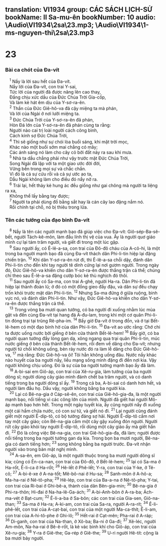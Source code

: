 translation: VI1934
group: CÁC SÁCH LỊCH-SỬ
bookName: II Sa-mu-ên 
bookNumber: 10
audio: \Audio\VI1934\2sa\23.mp3; \Audio\VI1934\1-ms-nguyen-thi\2sa\23.mp3
-------

<div class="title"><h1>23</h1><h3>Bài ca chót của Đa-vít</h3></div>
<span class="verse 2sa_23_1"> <sup>1</sup> Nầy là lời sau hết của Đa-vít. <br/> Nầy lời của Đa-vít, con trai Y-sai, <br/> Tức lời của người đã được nâng lên cao thay, <br/> Đấng chịu xức dầu của Đức Chúa Trời Gia-cốp, <br/> Và làm kẻ hát êm dịu của Y-sơ-ra-ên. <br/></span>
<span class="verse 2sa_23_2"> <sup>2</sup> Thần của Đức Giê-hô-va đã cậy miệng ta mà phán, <br/> Và lời của Ngài ở nơi lưỡi miệng ta. <br/></span>
<span class="verse 2sa_23_3"> <sup>3</sup> Đức Chúa Trời của Y-sơ-ra-ên đã phán, <br/> Hòn Đá lớn của Y-sơ-ra-ên đã phán cùng ta rằng: <br/> Người nào cai trị loài người cách công bình, <br/> Cách kính sợ Đức Chúa Trời, <br/></span>
<span class="verse 2sa_23_4"> <sup>4</sup> Thì sẽ giống như sự chói lòa buổi sáng, khi mặt trời mọc, <br/> Khác nào một buổi sớm mai chẳng có mây; <br/> Các ánh sáng nó làm cho cây cỏ bởi đất nảy ra sau khi mưa. <br/></span>
<span class="verse 2sa_23_5"> <sup>5</sup> Nhà ta dầu chẳng phải như vậy trước mặt Đức Chúa Trời, <br/> Song Ngài đã lập với ta một giao ước đời đời, <br/> Vững bền trong mọi sự và chắc chắn. <br/> Vì đó là cả sự cứu rỗi và cả sự ước ao ta, <br/> Dẫu Ngài không làm cho điều đó nẩy nở ra. <br/></span>
<span class="verse 2sa_23_6"> <sup>6</sup> Trái lại, hết thảy kẻ hung ác đều giống như gai chông mà người ta liệng ra xa, <br/> Không thể lấy bằng tay được; <br/></span>
<span class="verse 2sa_23_7"> <sup>7</sup> Người ta phải dùng đồ bằng sắt hay là cán cây lao đặng nắm nó. <br/> Rồi chính tại chỗ, nó bị thiêu trong lửa. <br/></span>
<div class="title"><h3>Tên các tướng của đạo binh Đa-vít</h3></div>
<span class="verse 2sa_23_8"> <sup>8</sup> Nầy là tên các người mạnh bạo đã giúp việc cho Đa-vít: Giô-sép-Ba-sê-bết, người Tách-kê-môn, làm đầu lính thị vệ của vua. Ấy là người quơ giáo mình cự lại tám trăm người, và giết đi trong một lúc gặp. <br/></span>
<span class="verse 2sa_23_9"> <sup>9</sup> Sau người ấy, có Ê-lê-a-sa, con trai của Đô-đô cháu của A-cô-hi, là một trong ba người mạnh bạo đã cùng Đa-vít thách dân Phi-li-tin hiệp lại đặng chiến trận. </span>
<span class="verse 2sa_23_10"><sup>10</sup> Khi dân Y-sơ-ra-ên rút đi, thì Ê-lê-a-sa chỗi dậy, đánh dân Phi-li-tin cho đến khi tay người tê dính cứng lại nơi gươm người. Trong ngày đó, Đức Giê-hô-va khiến cho dân Y-sơ-ra-ên được thắng trận cả thể; chúng chỉ theo sau Ê-lê-a-sa đặng cướp bóc kẻ thù nghịch đó thôi. <br/></span>
<span class="verse 2sa_23_11"> <sup>11</sup> Sau người ấy có Sa-ma, con trai A-ghê, người Ha-ra. Dân Phi-li-tin đã hiệp lại thành đoàn lũ; ở đó có một đồng gieo đầy đậu, và dân sự đều chạy trốn khỏi trước mặt dân Phi-li-tin. </span>
<span class="verse 2sa_23_12"><sup>12</sup> Nhưng Sa-ma đứng ở giữa ruộng, binh vực nó, và đánh dân Phi-li-tin. Như vậy, Đức Giê-hô-va khiến cho dân Y-sơ-ra-ên được thắng trận cả thể. <br/></span>
<span class="verse 2sa_23_13"> <sup>13</sup> Trong vòng ba mươi quan tướng, có ba người đi xuống nhằm lúc mùa gặt và đến cùng Đa-vít tại hang đá A-đu-lam, trong khi một cơ quân Phi-li-tin đóng trại tại trũng Rê-pha-im. </span>
<span class="verse 2sa_23_14"><sup>14</sup> Bấy giờ Đa-vít ở trong đồn, và ở tại Bết-lê-hem có một đạo binh hờ của dân Phi-li-tin. </span>
<span class="verse 2sa_23_15"><sup>15</sup> Đa-vít ao ước rằng: Chớ chi ta được uống nước bởi giếng ở bên cửa thành Bết-lê-hem! </span>
<span class="verse 2sa_23_16"><sup>16</sup> Bấy giờ, có ba người quan tướng đầy lòng gan dạ, xông ngang qua trại quân Phi-li-tin, múc nước giếng ở bên cửa thành Bết-lê-hem, rồi đem về dâng cho Đa-vít; nhưng người từ chối không uống, bèn rảy nước đó ra làm lễ dâng cho Đức Giê-hô-va, </span>
<span class="verse 2sa_23_17"><sup>17</sup> mà rằng: Đức Giê-hô-va ôi! Tôi hẳn không uống đâu. Nước nầy khác nào huyết của ba người nầy, liều mạng sống mình đặng đi đến nơi kia. Vậy người không chịu uống. Đó là sự của ba người tướng mạnh bạo ấy đã làm. <br/></span>
<span class="verse 2sa_23_18"> <sup>18</sup> A-bi-sai em Giô-áp, con trai của Xê-ru-gia, làm tướng của ba người dõng sĩ; người dùng cây giáo mình đánh chết ba trăm người, và có danh tiếng trong ba người dõng sĩ ấy. </span>
<span class="verse 2sa_23_19"><sup>19</sup> Trong cả ba, A-bi-sai có danh hơn hết, và người làm đầu họ. Dầu vậy, người không bằng ba người kia. <br/></span>
<span class="verse 2sa_23_20"> <sup>20</sup> Lại có Bê-na-gia ở Cáp-sê-ên, con trai của Giê-hô-gia-đa, là một người mạnh bạo, nổi tiếng vì các công lớn của mình. Người đã giết hai người Mô-áp mạnh bạo hơn hết. Trong một ngày tuyết kia, ấy cũng người nầy đi xuống một cái hầm chứa nước, có con sư tử, và giết nó đi. </span>
<span class="verse 2sa_23_21"><sup>21</sup> Lại người cũng đánh giết một người Ê-díp-tô, có bộ tướng đáng sợ hãi. Người Ê-díp-tô cầm nơi tay một cây giáo; còn Bê-na-gia cầm một cây gậy xuống đón người. Người rứt cây giáo khỏi tay người Ê-díp-tô, rồi dùng một cây giáo ấy mà giết hắn đi. </span>
<span class="verse 2sa_23_22"><sup>22</sup> Đó là công việc Bê-na-gia, con trai Giê-hô-gia-đa, đã làm; người được nổi tiếng trong ba người tướng gan dạ kia. Trong bọn ba mươi người, Bê-na-gia có danh tiếng hơn; </span>
<span class="verse 2sa_23_23"><sup>23</sup> song không bằng ba người trước. Đa-vít nhận người vào trong bàn mật nghị mình. <br/></span>
<span class="verse 2sa_23_24"> <sup>24</sup> A-sa-ên, em Giô-áp, là một người thuộc trong ba mươi người dõng sĩ kia; cũng có Ên-ca-nan, con trai của Đô-đô, ở Bết-lê-hem; </span>
<span class="verse 2sa_23_25"><sup>25</sup> lại có Sa-ma ở Ha-rốt, Ê-li-ca ở Ha-rốt; </span>
<span class="verse 2sa_23_26"><sup>26</sup> Hê-lết ở Phê-lết; Y-ra, con trai của Y-ke, ở Tê-cô; </span>
<span class="verse 2sa_23_27"><sup>27</sup> A-bi-ê-xe ở A-na-tốt; Mê-bô-nai ở Hu-sa; </span>
<span class="verse 2sa_23_28"><sup>28</sup> Sanh-môn ở A-hô-a; Ma-ha-rai ở Nê-tô-pha; </span>
<span class="verse 2sa_23_29"><sup>29</sup> Hê-lép, con trai của Ba-a-na ở Nê-tô-pha; Y-tai, con trai của Ri-bai ở Ghi-bê-a, thành của dân Bên-gia-min; </span>
<span class="verse 2sa_23_30"><sup>30</sup> Bê-na-gia ở Phi-ra-thôn; Hi-đai ở Na-ha-lê-Ga-ách; </span>
<span class="verse 2sa_23_31"><sup>31</sup> A-bi-Anh-bôn ở A-ra-ba; Ách-ma-vét ở Bạt-cum; </span>
<span class="verse 2sa_23_32"><sup>32</sup> Ê-li-a-ba ở Sa-bôn; các con trai của Gia-sen, Giô-na-than; </span>
<span class="verse 2sa_23_33"><sup>33</sup> Sa-ma ở Ha-ra; A-ki-am, con trai của Sa-ra, người A-ra-rít; </span>
<span class="verse 2sa_23_34"><sup>34</sup> Ê-li-phê-lết, con trai của A-cạt-bai, con trai của một người Ma-ca-thít; Ê-li-am, con trai của A-hi-tô-phe ở Ghi-lô; </span>
<span class="verse 2sa_23_35"><sup>35</sup> Hết-rai ở Cạt-mên; Pha-rai ở A-ráp; </span>
<span class="verse 2sa_23_36"><sup>36</sup> Di-ganh, con trai của Na-than, ở Xô-ba; Ba-ni ở Ga-đi; </span>
<span class="verse 2sa_23_37"><sup>37</sup> Xê-léc, người Am-môn, Na-ha-rai ở Bê-ê-rốt, là kẻ vác binh khí cho Giô-áp, con trai của Xê-ru-gia; </span>
<span class="verse 2sa_23_38"><sup>38</sup> Y-ra ở Giê-the; Ga-rép ở Giê-the; </span>
<span class="verse 2sa_23_39"><sup>39</sup> U-ri người Hê-tít: cộng là ba mươi bảy người. <br/></span>

